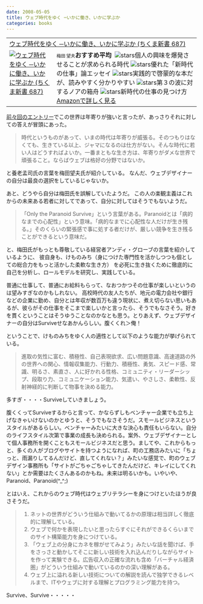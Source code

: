```yaml
---
date: 2008-05-05
title: ウェブ時代をゆく ─いかに働き、いかに学ぶか
categories: books
---
```


<table border="0" cellpadding="5">
<tbody>
<tr>
<td colspan="2"><a href="http://www.amazon.co.jp/gp/redirect.html%3FASIN=4480063870%26tag=warikiru-22%26lcode=xm2%26cID=2025%26ccmID=165953%26location=/o/ASIN/4480063870%253FSubscriptionId=0G91FPYVW6ZGWBH4Y9G2" target="_blank">ウェブ時代をゆく ─いかに働き、いかに学ぶか (ちくま新書 687)</a><img src="http://www.blogger.com/%27http://www.assoc-amazon.jp/e/ir?t=" alt="''" width="1" height="1" border="0" /></td>
</tr>
<tr>
<td valign="top"><a href="http://www.amazon.co.jp/gp/redirect.html%3FASIN=4480063870%26tag=warikiru-22%26lcode=xm2%26cID=2025%26ccmID=165953%26location=/o/ASIN/4480063870%253FSubscriptionId=0G91FPYVW6ZGWBH4Y9G2" target="_blank"><img src="http://ecx.images-amazon.com/images/I/419q5pZGhBL._SL160_.jpg" alt="ウェブ時代をゆく ─いかに働き、いかに学ぶか (ちくま新書 687)" border="0" /></a></td>
<td valign="top"><span style=";font-size: 85%;"><span style=";font-size: 85%;">梅田 望夫</span></span><strong>おすすめ平均</strong> <img src="http://g-images.amazon.com/images/G/01/detail/stars-4-5.gif" alt="" />
<img src="http://g-images.amazon.com/images/G/01/detail/stars-5-0.gif" alt="stars" />個人の興味を爆発させることが求められる時代
<img src="http://g-images.amazon.com/images/G/01/detail/stars-3-0.gif" alt="stars" />優れた「新時代の仕事」論エッセイ
<img src="http://g-images.amazon.com/images/G/01/detail/stars-5-0.gif" alt="stars" />実践的で啓蒙的な本だが、読みやすく分かりやすい
<img src="http://g-images.amazon.com/images/G/01/detail/stars-5-0.gif" alt="stars" />第３の波に対するノアの箱舟
<img src="http://g-images.amazon.com/images/G/01/detail/stars-5-0.gif" alt="stars" />新時代の仕事の見つけ方<a href="http://www.amazon.co.jp/gp/redirect.html%3FASIN=4480063870%26tag=warikiru-22%26lcode=xm2%26cID=2025%26ccmID=165953%26location=/o/ASIN/4480063870%253FSubscriptionId=0G91FPYVW6ZGWBH4Y9G2" target="_blank">Amazonで詳しく見る</a></td>
</tr>
</tbody>
</table>
<a href="http://warikiru.blogspot.com/2008/04/32_21.html">前々回のエントリー</a>でこの世界は年寄りが強いと言ったが、あっさりそれに対しての答えが冒頭にあった。
<blockquote>時代というものがあって、いまの時代は年寄りが威張る。そのつもりはなくても、生きている以上、ジャマになるのは仕方がない。そんな時代に若い人はどうすればよいか。一番まともな生き方は、年寄りがダメな世界で頑張ること。ならばウェブは格好の分野ではないか。</blockquote>
と養老孟司氏の言葉を梅田望夫氏が紹介している。
なんだ、ウェブデザイナーの自分は最良の選択をしているじゃないか。

あと、どうやら自分は梅田氏を誤解していたようだ。
この人の楽観主義はこれからの未来ある若者に対してであって、自分に対してはそうでもないようだ。
<blockquote>「Only the Paranoid Survive」という言葉がある。Paranoidとは「病的なまでの心配性」という意味。「病的なまでに心配性な人だけが生き残る。」そのくらいの緊張感で事に処する者だけが、厳しい競争を生き残ることができるという意味だ。</blockquote>
と、梅田氏がもっとも尊敬している経営者アンディ・グローブの言葉を紹介しているように、
彼自身も、けものみち（身につけた専門性を活かしつつも個としての総合力をもっと活かした柔軟な生き方）
を必死に生き抜くために徹底的に自己を分析し、ロールモデルを研究し、実践している。

普通に仕事して、普通にお給料もらって、なおつかつその仕事が楽しいというのは望みすぎなのかもしれない。
高校時代の友人たちが、地元の電力会社や銀行などの企業に勤め、自分とは年収が数百万も違う現状に、煮え切らない思いもあるが、彼らがその仕事をそこまで楽しいかと言ったら、そうでもなさそう。好きを貫くということはそうゆうことなのかなとも思う。とりあえず、ウェブデザイナーの自分はSurviveせなあかんらしい。腹くくれ＞俺！

ということで、けものみちをゆく人の適性として以下のような能力が挙げられている。
<blockquote>進取の気性に富む、積極性、自己表現欲求、広い問題意識、高速道路の外の世界への関心、情報収集能力、行動力、積極性、勇気、スピード感、常識、明るさ、素直さ、人に好かれる性格、コミュニティ・リーダーシップ、段取り力、コミュニケーション能力、気遣い、やさしさ、柔軟性、反射神経的に判断して物事を決める能力。</blockquote>
多すぎ・・・・Surviveしていきましょう。

腹くくってSurviveするからと言って、かならずしもベンチャー企業でも立ち上げなきゃいけないのかとゆうと、そうでもなさそうだ。スモールビジネスというスタイルがあるらしい。ベンチャーみたいに大きな決心も責任もいらない。自分のライフスタイル次第で事業の成長も決められる。案外、ウェブデザイナーとして個人事務所を開くこともスモールビジネスだと思う。ましてや、これからもっと、多くの人がブログやサイトを持つようになれば、町の工務店みたいに「ちょっと、雨漏りしてるんだけど、直してくれない？」みたいな感覚で、町のウェブデザイン事務所も「サイトがごちゃごちゃしてきたんだけど、キレイにしてくれない」とか需要はたくさんあるのかもね。未来は明るいかも。いやいや、Paranoid、Paranoid(^_^;)

とはいえ、これからのウェブ時代はウェブリテラシーを身につけといたほうが良さそうだ。
<blockquote>
<ol>
	<li>ネットの世界がどういう仕組みで動いてるかの原理は相当詳しく徹底的に理解している。</li>
	<li>ウェブで何かを表現したいと思ったらすぐにそれができるくらいまでのサイト構築能力を身につけている。</li>
	<li>「ウェブ上の分身にカネを稼がせてみよう」みたいな話を聞けば、手をさっさと動かしてそこに新しい技術を入れ込んだりしながらサイトを作って実験できる。広告収入の正確な流れも含め「バーチャル経済圏」がどういう仕組みで動いているのかの深い理解がある。</li>
	<li>ウェブ上に溢れる新しい技術についての解説を読んで独学できるレベルまで、ITやウェブに対する理解とプログラミング能力を持つ。</li>
</ol>
</blockquote>
Survive、Survive・・・・・
